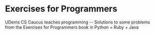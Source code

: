 # Exercises for Programmers
UDems CS Caucus teaches programming --
Solutions to some problems from the Exercises for Programmers book in Python + Ruby + Java
